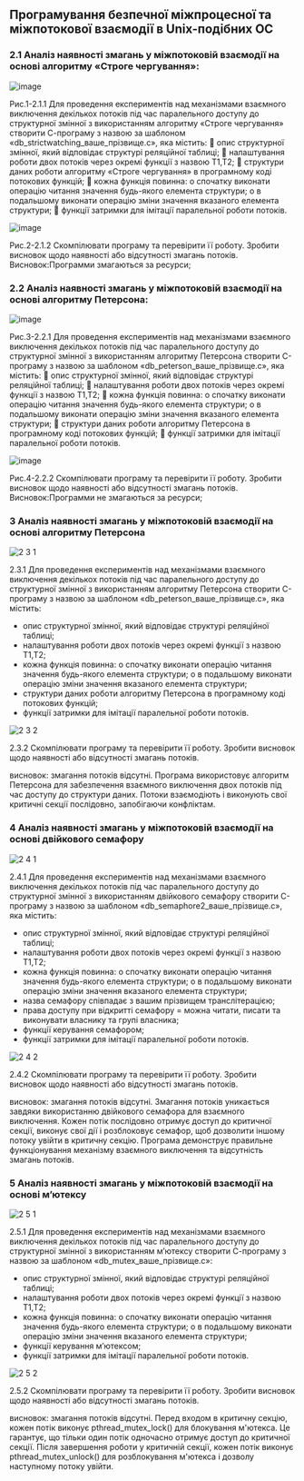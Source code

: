 ## Програмування безпечної міжпроцесної та міжпотокової взаємодії в Unix-подібних ОС

### 2.1 Аналіз наявності змагань у міжпотоковій взаємодії на основі алгоритму «Строге чергування»:

![image](https://github.com/oleksandrblazhko/ai222-lyaskovskij/assets/127392217/43c27a41-b832-4ab7-9d0e-26ecfc82d7a0)

Рис.1-2.1.1 Для проведення експериментів над механізмами взаємного виключення
декількох потоків під час паралельного доступу до структурної змінної з використанням
алгоритму «Строге чергування» створити С-програму з назвою за шаблоном
«db_strictwatching_ваше_прізвище.c», яка містить:
 опис структурної змінної, який відповідає структурі реляційної таблиці;
 налаштування роботи двох потоків через окремі функції з назвою T1,T2;
 структури даних роботи алгоритму «Строге чергування» в програмному коді
потокових функцій;
 кожна функція повинна:
o спочатку виконати операцію читання значення будь-якого елемента структури;
o в подальшому виконати операцію зміни значення вказаного елемента структури;
 функції затримки для імітації паралельної роботи потоків.

![image](https://github.com/oleksandrblazhko/ai222-lyaskovskij/assets/127392217/fcdcbf41-d901-41b3-a5be-a1105411a03d)

Рис.2-2.1.2 Скомпілювати програму та перевірити її роботу. Зробити висновок щодо
наявності або відсутності змагань потоків.
Висновок:Программи змагаються за ресурси;

### 2.2 Аналіз наявності змагань у міжпотоковій взаємодії на основі алгоритму Петерсона:

![image](https://github.com/oleksandrblazhko/ai222-lyaskovskij/assets/127392217/d6748902-73f7-4bed-aab2-574ae97c22b5)

Рис.3-2.2.1 Для проведення експериментів над механізмами взаємного виключення
декількох потоків під час паралельного доступу до структурної змінної з використанням
алгоритму Петерсона створити С-програму з назвою за шаблоном
«db_peterson_ваше_прізвище.c», яка містить:
 опис структурної змінної, який відповідає структурі реляційної таблиці;
 налаштування роботи двох потоків через окремі функції з назвою T1,T2;
 кожна функція повинна:
o спочатку виконати операцію читання значення будь-якого елемента структури;
o в подальшому виконати операцію зміни значення вказаного елемента структури;
 структури даних роботи алгоритму Петерсона в програмному коді потокових
функцій;
 функції затримки для імітації паралельної роботи потоків.

![image](https://github.com/oleksandrblazhko/ai222-lyaskovskij/assets/127392217/4f2e07f2-bd1a-435a-ae66-4a2bb1cfdfb7)

Рис.4-2.2.2 Скомпілювати програму та перевірити її роботу. Зробити висновок щодо
наявності або відсутності змагань потоків.
Висновок:Программи не змагаються за ресурси;

### 3 Аналіз наявності змагань у міжпотоковій взаємодії на основі алгоритму Петерсона

![2 3 1](https://github.com/oleksandrblazhko/ai222-lyaskovskij/assets/127392217/c5f46bbb-e1f3-4770-8cc5-a46db2f5a225)

2.3.1 Для проведення експериментів над механізмами взаємного виключення декількох потоків під час паралельного доступу до структурної змінної з використанням алгоритму Петерсона створити С-програму з назвою за шаблоном «db_peterson_ваше_прізвище.c», яка містить:
- опис структурної змінної, який відповідає структурі реляційної таблиці;
- налаштування роботи двох потоків через окремі функції з назвою T1,T2;
- кожна функція повинна:
o спочатку виконати операцію читання значення будь-якого елемента структури;
o в подальшому виконати операцію зміни значення вказаного елемента структури;
- структури даних роботи алгоритму Петерсона в програмному коді потокових функцій;
- функції затримки для імітації паралельної роботи потоків.

![2 3 2](https://github.com/oleksandrblazhko/ai222-lyaskovskij/assets/127392217/2f54681c-5af5-426b-bee7-0891a361ab7f)

2.3.2 Скомпілювати програму та перевірити її роботу. Зробити висновок щодо наявності або відсутності змагань потоків.

висновок: змагання потоків відсутні. Програма використовує алгоритм Петерсона для забезпечення взаємного виключення двох потоків під час доступу до структури даних. Потоки взаємодіють і виконують свої критичні секції послідовно, запобігаючи конфліктам.

### 4 Аналіз наявності змагань у міжпотоковій взаємодії на основі двійкового семафору

![2 4 1](https://github.com/oleksandrblazhko/ai222-lyaskovskij/assets/127392217/a491ab63-5edb-407e-a20e-e430feb2f26e)

2.4.1 Для проведення експериментів над механізмами взаємного виключення декількох потоків під час паралельного доступу до структурної змінної з використанням двійкового семафору створити С-програму з назвою за шаблоном «db_semaphore2_ваше_прізвище.c», яка містить:
- опис структурної змінної, який відповідає структурі реляційної таблиці;
- налаштування роботи двох потоків через окремі функції з назвою T1,T2;
- кожна функція повинна:
o спочатку виконати операцію читання значення будь-якого елемента структури;
o в подальшому виконати операцію зміни значення вказаного елемента структури;
- назва семафору співпадає з вашим прізвищем транслітерацією;
- права доступу при відкритті семафору = можна читати, писати та виконувати власнику та групі власника;
- функції керування семафором;
- функції затримки для імітації паралельної роботи потоків.

![2 4 2](https://github.com/oleksandrblazhko/ai222-lyaskovskij/assets/127392217/6e0efb35-6bd3-49cf-8e83-b01304194520)

2.4.2 Скомпілювати програму та перевірити її роботу. Зробити висновок щодо наявності або відсутності змагань потоків.

висновок: змагання потоків відсутні. Змагання потоків уникається завдяки використанню двійкового семафора для взаємного виключення. Кожен потік послідовно отримує доступ до критичної секції, виконує свої дії і розблоковує семафор, щоб дозволити іншому потоку увійти в критичну секцію. Програма демонструє правильне функціонування механізму взаємного виключення та відсутність змагань потоків.

### 5 Аналіз наявності змагань у міжпотоковій взаємодії на основі м’ютексу

![2 5 1](https://github.com/oleksandrblazhko/ai222-lyaskovskij/assets/127392217/30050d60-ba57-4c1e-b038-825009fb456b)

2.5.1 Для проведення експериментів над механізмами взаємного виключення декількох потоків під час паралельного доступу до структурної змінної з використанням м’ютексу створити С-програму з назвою за шаблоном «db_mutex_ваше_прізвище.c»:
- опис структурної змінної, який відповідає структурі реляційної таблиці;
- налаштування роботи двох потоків через окремі функції з назвою T1,T2;
- кожна функція повинна:
o спочатку виконати операцію читання значення будь-якого елемента структури;
o в подальшому виконати операцію зміни значення вказаного елемента структури;
- функції керування м’ютексом;
- функції затримки для імітації паралельної роботи потоків.

![2 5 2](https://github.com/oleksandrblazhko/ai222-lyaskovskij/assets/127392217/d7156c29-1350-4405-a899-56fc3cd1a438)

2.5.2 Скомпілювати програму та перевірити її роботу. Зробити висновок щодо наявності або відсутності змагань потоків.

висновок: змагання потоків відсутні. Перед входом в критичну секцію, кожен потік виконує pthread_mutex_lock() для блокування м'ютекса. Це гарантує, що тільки один потік одночасно отримує доступ до критичної секції. Після завершення роботи у критичній секції, кожен потік виконує pthread_mutex_unlock() для розблокування м'ютекса і дозволу наступному потоку увійти.

